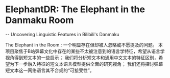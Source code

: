 # ElephantDR: The Elephant in the Danmaku Room 
-- Uncovering Linguistic Features in Bilibili's Danmaku

The Elephant in the Room.: 一个明显存在但却被人忽略或不愿提及的问题。
本项目聚焦于B站弹幕文化中存在的某些不太被注意到的语言学特征，希望从语言学视角得到短文本的一些启示；
我们将分析短文本和通用中文文本的特征区别，希望为下一步融入特征的短文本语言模型提供全面的研究视角；
我们还将探讨弹幕短文本这一网络语言其不合规的“可接受性”。
